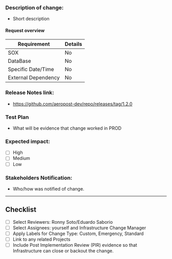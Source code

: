 
### Description of change:

- Short description

#### Request overview

Requirement | Details
-- | --
SOX | No
DataBase | No
Specific Date/Time | No
External Dependency | No <!-- AS400/DOMO/API/? -->

<!-- If any above is YES, please detail below (SOX link/attachment, DB change notes, Date/Time YYYY-MM-DD hh:00 am/pm CR time_) -->

### Release Notes link:
- https://github.com/aeropost-dev/repo/releases/tag/1.2.0


### Test Plan

- What will be evidence that change worked in PROD

### Expected impact:

- [ ] High
- [ ] Medium
- [ ] Low

### Stakeholders Notification:

- Who/how was notified of change. 

---

## Checklist

- [ ] Select Reviewers: Ronny Soto/Eduardo Saborio
- [ ] Select Assignees: yourself and Infrastructure Change Manager
- [ ] Apply Labels for Change Type: Custom, Emergency, Standard
- [ ] Link to any related Projects 
- [ ] Include Post Implementation Review (PIR) evidence so that Infrastructure can close or backout the change. 